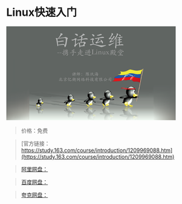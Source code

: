 # Linux快速入门

![img](../../../assets/study163/free/d8b245f293454d96a6439ff910700991.png)

> 价格：免费

> [官方链接：https://study.163.com/course/introduction/1209969088.htm](https://study.163.com/course/introduction/1209969088.htm)

> [阿里网盘：]()

> [百度网盘：]()

> [夸克网盘：]()
